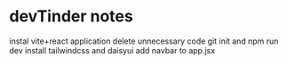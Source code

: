 # devTinder notes

instal vite+react application
delete unnecessary code
git init and npm run dev
install tailwindcss and daisyui
add navbar to app.jsx

